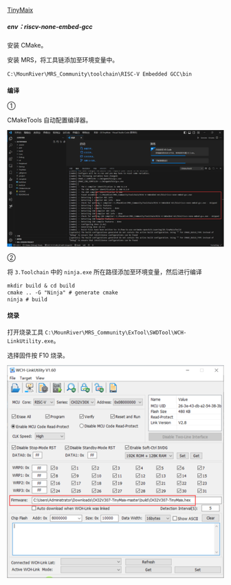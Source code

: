 [TinyMaix](https://github.com/sipeed/TinyMaix) 

##### env：riscv-none-embed-gcc

安装 CMake。

安装 MRS，将工具链添加至环境变量中。

`C:\MounRiver\MRS_Community\toolchain\RISC-V Embedded GCC\bin`

#### 编译

① 

CMakeTools 自动配置编译器。

![1](.assest/1.png)

②

将 `3.Toolchain` 中的 `ninja.exe` 所在路径添加至环境变量，然后进行编译

```shell
mkdir build & cd build
cmake .. -G "Ninja" # generate cmake
ninja # build
```

#### 烧录

打开烧录工具 `C:\MounRiver\MRS_Community\ExTool\SWDTool\WCH-LinkUtility.exe`。

选择固件按 F10 烧录。

![2](.assest/2.png)





